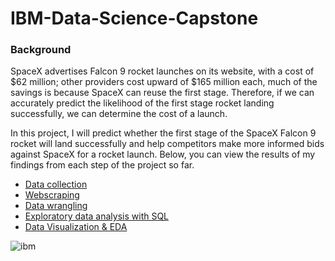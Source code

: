 # IBM-Data-Science-Capstone

### Background
SpaceX advertises Falcon 9 rocket launches on its website, with a cost of $62 million; other providers cost upward of $165 million each, much of the savings is because SpaceX can reuse the first stage. Therefore, if we can accurately predict the likelihood of the first stage rocket landing successfully, we can determine the cost of a launch. 

In this project, I will predict whether the first stage of the SpaceX Falcon 9 rocket will land successfully and help competitors make more informed bids against SpaceX for a rocket launch. Below, you can view the results of my findings from each step of the project so far.
- [Data collection](https://github.com/kellibelcher/IBM-Data-Science-Capstone/blob/master/Week%201%20Lab:%20Spacex%20Data%20Collection.ipynb)
- [Webscraping](https://github.com/kellibelcher/IBM-Data-Science-Capstone-2/blob/master/Week%201%20Lab:%20Webscraping.ipynb)
- [Data wrangling](https://github.com/kellibelcher/IBM-Data-Science-Capstone/blob/master/Lab%202:%20Data%20Wrangling.ipynb) 
- [Exploratory data analysis with SQL](https://github.com/kellibelcher/IBM-Data-Science-Capstone/blob/master/Lab%203:%20SQL%20EDA.ipynb)
- [Data Visualization & EDA](https://github.com/kellibelcher/IBM-Data-Science-Capstone/blob/master/Lab%204:%20EDA%20Data%20viz.ipynb)







![ibm](https://media.designrush.com/inspiration_images/134929/conversions/_1512513081_152_ibm-mobile.jpg)
